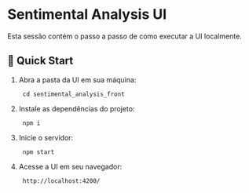 # Sentimental Analysis UI

Esta sessão contém o passo a passo de como executar a UI localmente.

## 🚀 Quick Start

1. Abra a pasta da UI em sua máquina:

        cd sentimental_analysis_front

2. Instale as dependências do projeto:

        npm i

3. Inicie o servidor:

        npm start

4. Acesse a UI em seu navegador:

        http://localhost:4200/
